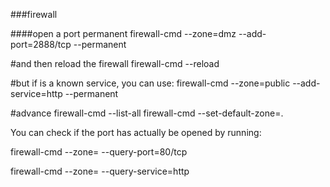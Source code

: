 ###firewall

####open a port permanent
firewall-cmd --zone=dmz --add-port=2888/tcp --permanent

#and then reload the firewall
firewall-cmd --reload

#but if is a known service, you can use:
firewall-cmd --zone=public --add-service=http --permanent

#advance
firewall-cmd --list-all
firewall-cmd --set-default-zone=<zone>.

You can check if the port has actually be opened by running:

firewall-cmd --zone=<zone> --query-port=80/tcp

firewall-cmd --zone=<zone> --query-service=http

